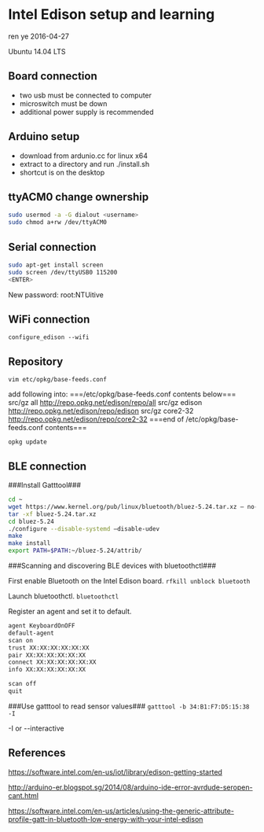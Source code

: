 Intel Edison setup and learning
===============================

ren ye 2016-04-27

Ubuntu 14.04 LTS

Board connection
----------------
* two usb must be connected to computer
* microswitch must be down
* additional power supply is recommended

Arduino setup
-------------
* download from ardunio.cc for linux x64
* extract to a directory and run ./install.sh
* shortcut is on the desktop

ttyACM0 change ownership
------------------------
```bash
sudo usermod -a -G dialout <username>
sudo chmod a+rw /dev/ttyACM0
```

Serial connection
-----------------
```bash
sudo apt-get install screen
sudo screen /dev/ttyUSB0 115200
<ENTER>
```

New password: root:NTUitive

WiFi connection
---------------
`configure_edison --wifi`

Repository
----------
`vim etc/opkg/base-feeds.conf`

add following into:
===/etc/opkg/base-feeds.conf contents below===
src/gz all http://repo.opkg.net/edison/repo/all
src/gz edison http://repo.opkg.net/edison/repo/edison
src/gz core2-32 http://repo.opkg.net/edison/repo/core2-32
===end of /etc/opkg/base-feeds.conf contents===

`opkg update`

BLE connection
--------------
###Install Gatttool###

```bash
cd ~
wget https://www.kernel.org/pub/linux/bluetooth/bluez-5.24.tar.xz –	no-check-certificate
tar -xf bluez-5.24.tar.xz
cd bluez-5.24
./configure --disable-systemd –disable-udev
make
make install
export PATH=$PATH:~/bluez-5.24/attrib/
```

###Scanning and discovering BLE devices with bluetoothctl###

First enable Bluetooth on the Intel Edison board.
`rfkill unblock bluetooth`

Launch bluetoothctl.
`bluetoothctl`

Register an agent and set it to default.
```bash
agent KeyboardOnOFF
default-agent
scan on
trust XX:XX:XX:XX:XX:XX
pair XX:XX:XX:XX:XX:XX
connect XX:XX:XX:XX:XX:XX
info XX:XX:XX:XX:XX:XX

scan off
quit
```

###Use gatttool to read sensor values###
`gatttool -b 34:B1:F7:D5:15:38 -I`

-I or --interactive

References
-----------
https://software.intel.com/en-us/iot/library/edison-getting-started

http://arduino-er.blogspot.sg/2014/08/arduino-ide-error-avrdude-seropen-cant.html

https://software.intel.com/en-us/articles/using-the-generic-attribute-profile-gatt-in-bluetooth-low-energy-with-your-intel-edison
